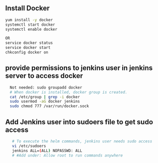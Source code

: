 ## Install Docker
```sh
yum install -y docker
systemctl start docker
systemctl enable docker

OR
service docker status
service docker start
chkconfig docker on
```

## provide permissions to jenkins user in jenkins server to access docker
```sh
  Not needed: sudo groupadd docker
  # When docker is installed, docker group is created.
  cat /etc/group | grep -i docker
  sudo usermod -aG docker jenkins
  sudo chmod 777 /var/run/docker.sock
```
## Add Jenkins user into sudoers file to get sudo access
```sh
   # To execute the helm commands, jenkins user needs sudo access
   vi /etc/sudoers
   jenkins ALL=(ALL) NOPASSWD: ALL
   # #Add under: Allow root to run commands anywhere
```   
   

